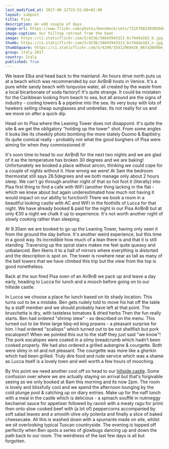 ```yaml
--- 
last_modified_at: 2017-06-21T23:52:00+02:00
layout: subpost
title: Pisa
description: An odd couple of days
image-url: https://www.flickr.com/photos/bennbeck/sets/72157682383056604
image-caption: Our hilltop retreat from the heat
image: https://c1.staticflickr.com/5/4236/34643943313_6cf4dda183_b.jpg
thumb: https://c1.staticflickr.com/5/4236/34643943313_6cf4dda183_n.jpg
thumbSquare: https://c1.staticflickr.com/5/4290/35412969426_067a30d49e_q.jpg
group: italy-2017
country: Italy
published: True
---
```


We leave Elba and head back to the mainland. An hours drive north puts us at a beach which was recommended by our AirBnB hosts in Venice. 
It's a pure white sandy beach with turquoise water, all created by the waste from a local bicarbonate of soda factory!! It's quite strange. 
It could be mistaken for the Caribbean looking from beach to sea, but all around are the signs of industry - cooling towers & a pipeline into the sea. 
Its very busy with lots of hawkers selling cheap sunglasses and umbrellas. Its not really for us and we move on after a quick dip.

Head on to Pisa where the Leaning Tower does not disappoint. It's quite the site & we get the obligatory "holding up the tower" shot. From some angles 
it looks like its cheekily photo bombing the more stately Duomo & Baptistry. Its quite comical really - probably not what the good burghers of Pisa were 
aiming for when they commissioned it!

It's soon time to head to our AirBnB for the next two nights and we are glad of it as the temperature has broken 30 degrees and we are baking! 
Unfortunately we booked a place without aircon, thinking we could cope for a couple of nights without it. How wrong we were! At 3am the bedroom 
thermostat still says 26.5degrees and we both manage only about 2 hours sleep. We can't go through another night of that so hot foot it (literally) 
into Pisa first thing to find a cafe with WiFi (another thing lacking in the flat - which we knew about but again underestimated how much not having 
it would impact on our ability to function!) There we book a room in a beautiful looking castle with AC and WiFi in the foothills of Lucca for that night. 
We have already booked & paid for the night in our Pisa AirBnB but at only €30 a night we chalk it up to experience. It's not worth another night of slowly 
cooking rather than sleeping.

At 9.30am we are booked to go up the Leaning Tower, having only seen it from the ground the day before. It's another weird experience, but this time in a good way. 
Its incredible how much of a lean there is and that it is still standing. Traversing up the spiral stairs makes me feel quite queasy and unbalanced. 
Ben likens it to a hall of mirrors where everything is distorted and the description is spot on. The tower is nowhere near as tall as many of the bell 
towers that we have climbed this trip but the view from the top is good nonetheless.

Back at the sun fired Pisa oven of an AirBnB we pack up and leave a day early, heading to Lucca for lunch and a mooch before going on to our hillside castle.

In Lucca we choose a place for lunch based on its shady location. This turns out to be a mistake. Ben gets rudely told to move his hat off the table by a 
staff member and we should probably have left at that point. The bruschetta is dry, with tasteless tomatoes & dried herbs Then the fun really starts. 
Ben had ordered "shrimp stew" - so described on the menu. This turned out to be three large bbq-ed king prawns - a pleasant surprise for him. 
I had ordered "scallops" which turned out to be not shellfish but pork escalopes!! When we pointed this out to the staff they just said "we know"! 
The pork escalopes were coated in a slimy breadcrumb which hadn't been cooked properly. We had also ordered a grilled aubergine & courgette. 
Both were slimy in oil and not pleasant. The courgette was more like a gherkin which had been grilled. Truly dire food and rude service which was a shame 
as Lucca itself is a lovely town and well worth a few hours of mooching.

By this point we need another cool off so head to our [hillside castle](http://www.castellodimammoli.com/).
Some confusion over where we are actually staying on arrival but that's forgivable 
seeing as we only booked at 8am this morning and its now 2pm. The room is lovely and blissfully cool and we spend the afternoon lounging by the cold plunge 
pool & catching up on diary entries. Make up for the naff lunch with a meal in the castle which is delicious - a spinach soufflé in nutmeggy bechamel sauce 
for appetiser followed by ravioli with a meaty ragu for primi then onto slow cooked beef with (a lot of) peppercorns accompanied by soft salad leaves and a 
smooth olive oily polenta and finally a slice of baked cheesecake. All this is washed down with a spumante made on site, whilst we sit overlooking typical 
Tuscan countryside. The evening is topped off perfectly when Ben spots a series of glowbugs dancing up and down the path back to our room. The weirdness of 
the last few days is all but forgotten.